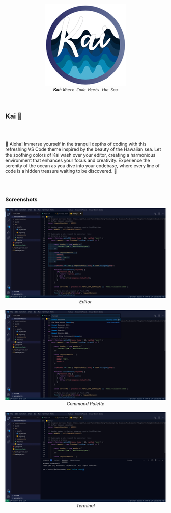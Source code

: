 <div align="center">
	<img src="https://raw.githubusercontent.com/igorskyflyer/vscode-theme-kai/main/assets/kai-256x256.png" alt="Kai - a Visual Studio Code theme">
	<br>
	<em><strong>Kai</strong>: <code>Where Code Meets the Sea</code></em>
</div>

<br>
<br>

<div><h2>Kai 🌊</h2> <img src="https://vsmarketplacebadges.dev/installs-short/igordvlpr.kai-theme.svg" alt=""> <img src="https://vsmarketplacebadges.dev/rating-star/igordvlpr.kai-theme.svg" alt=""></div>

<br>

🌊 Aloha! Immerse yourself in the tranquil depths of coding with this refreshing VS Code theme inspired by the beauty of the Hawaiian sea. Let the soothing colors of Kai wash over your editor, creating a harmonious environment that enhances your focus and creativity. Experience the serenity of the ocean as you dive into your codebase, where every line of code is a hidden treasure waiting to be discovered. 🦞

<br>
<br>

### Screenshots

<div align="center">
	<img src="https://raw.githubusercontent.com/igorskyflyer/vscode-theme-kai/main/assets/screenshot-1.png" alt="Screenshot of Visual Studio Code running Kai theme">
	<br>
	<em>Editor</em>
	<br>
	<br>
	<img src="https://raw.githubusercontent.com/igorskyflyer/vscode-theme-kai/main/assets/screenshot-2.png" alt="Screenshot of Visual Studio Code running Kai theme">
	<br>
	<em>Command Palette</em>
	<br>
	<br>
	<img src="https://raw.githubusercontent.com/igorskyflyer/vscode-theme-kai/main/assets/screenshot-3.png" alt="Screenshot of Visual Studio Code running Kai theme">
	<br>
	<em>Terminal</em>
</div>

